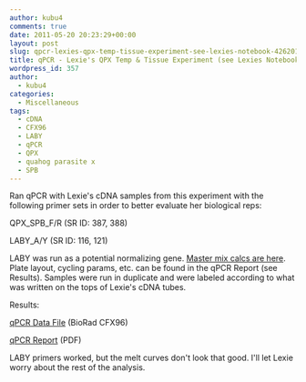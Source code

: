 ```yaml
---
author: kubu4
comments: true
date: 2011-05-20 20:23:29+00:00
layout: post
slug: qpcr-lexies-qpx-temp-tissue-experiment-see-lexies-notebook-4262011
title: qPCR - Lexie's QPX Temp & Tissue Experiment (see Lexies Notebook 4/26/2011)
wordpress_id: 357
author:
  - kubu4
categories:
  - Miscellaneous
tags:
  - cDNA
  - CFX96
  - LABY
  - qPCR
  - QPX
  - quahog parasite x
  - SPB
---
```


Ran qPCR with Lexie's cDNA samples from this experiment with the following primer sets in order to better evaluate her biological reps:

QPX_SPB_F/R (SR ID: 387, 388)

LABY_A/Y (SR ID: 116, 121)

LABY was run as a potential normalizing gene. [Master mix calcs are here](https://eagle.fish.washington.edu/Arabidopsis/Notebook%20Workup%20Files/20110520-02.jpg). Plate layout, cycling params, etc. can be found in the qPCR Report (see Results). Samples were run in duplicate and were labeled according to what was written on the tops of Lexie's cDNA tubes.

Results:

[ qPCR Data File](https://eagle.fish.washington.edu/Arabidopsis/qPCR/CFX96/Roberts%20Lab_2011-05-20%2012-31-56_CC009827.pcrd) (BioRad CFX96)

[ qPCR Report](https://eagle.fish.washington.edu/Arabidopsis/qPCR/CFX96/Roberts%20Lab_2011-05-20%2012-31-56_CC009827.pdf) (PDF)

LABY primers worked, but the melt curves don't look that good. I'll let Lexie worry about the rest of the analysis.
